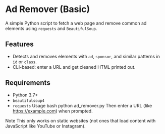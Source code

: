 # Ad Remover (Basic)

A simple Python script to fetch a web page and remove common ad elements using `requests` and `BeautifulSoup`.

## Features

- Detects and removes elements with `ad`, `sponsor`, and similar patterns in `id` or `class`.
- CLI-based: enter a URL and get cleaned HTML printed out.

## Requirements

- Python 3.7+
- `beautifulsoup4`
- `requests`
Usage
bash
python ad_remover.py
Then enter a URL (like https://example.com) when prompted.

Note
This only works on static websites (not ones that load content with JavaScript like YouTube or Instagram).
